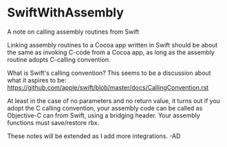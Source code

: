 # SwiftWithAssembly
A note on calling assembly routines from Swift

Linking assembly routines to a Cocoa app written in Swift should be about the same as invoking C-code from a Cocoa app, as long as the assembly routine adopts C-calling convention.

What is Swift's calling convention? This seems to be a discussion about what it aspires to be:
https://github.com/apple/swift/blob/master/docs/CallingConvention.rst

At least in the case of no parameters and no return value, it turns out if you adopt the C calling convention, your assembly code can be called as Objective-C can from Swift, using a bridging header. Your assembly functions must save/restore rbx.

These notes will be extended as I add more integrations.
-AD
